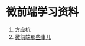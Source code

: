 # 微前端学习资料

1. [方应杭](https://juejin.im/post/5d8adb8ff265da5ba12cd173)
2. [微前端那些事儿](https://github.com/phodal/microfrontends)


